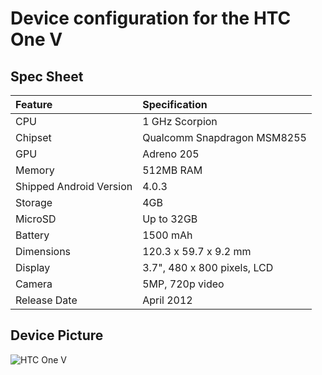 # Device configuration for the HTC One V

## Spec Sheet
| Feature                 | Specification                     |
| :---------------------- | :-------------------------------- |
| CPU                     | 1 GHz Scorpion                    |
| Chipset                 | Qualcomm Snapdragon MSM8255       |
| GPU                     | Adreno 205                        |
| Memory                  | 512MB RAM                         |
| Shipped Android Version | 4.0.3                             |
| Storage                 | 4GB                               |
| MicroSD                 | Up to 32GB                        |
| Battery                 | 1500 mAh                          |
| Dimensions              | 120.3 x 59.7 x 9.2 mm             |
| Display                 | 3.7", 480 x 800 pixels, LCD       |
| Camera                  | 5MP, 720p video                   |
| Release Date            | April 2012                        |

## Device Picture
![HTC One V](http://cdn2.gsmarena.com/vv/pics/htc/htc-one-v.jpg "HTC One V")


